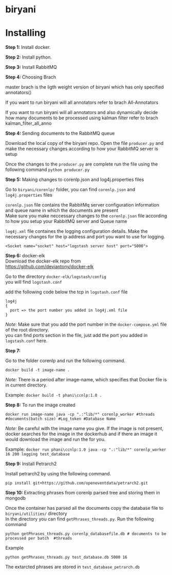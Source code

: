 # biryani

<h1> Installing </h1>

<b>Step 1:</b> 
  Install docker.
  
<b>Step 2:</b> 
  Install python.
  
<b>Step 3:</b>
  Install RabbitMQ
  
 <b>Step 4: </b>
   Choosing Brach
   
   master brach is the ligth weight version of biryani which has only specified annotators()
   
   If you want to run biryani will all annotators refer to brach All-Annotators
   
   If you want to run biryani will all annotators and also dynamically decide how many documents to be processed using kalman filter refer to brach kalman_filter_all_anno
  
<b>Step 4: </b>
  Sending documents to the RabbitMQ queue
  
  Download the local copy of the biryani repo. Open the file ```producer.py``` and make the necessary changes according to how 
  your RabbitMQ server is setup
  
  Once the changes to the ```producer.py```  are complete run the file using the following command
  ```python producer.py```

<b>Step 5:</b>
Making changes to corenlp.json and log4j.properties files

Go to ```biryani/corenlp/``` folder, you can find ```corenlp.json``` and ```log4j.properties``` files<br>

```corenlp.json``` file contains the RabbitMq server configuration information and queue name in which the documents are present<br>
Make sure you make neccessary changes to the ```corenlp.json``` file according to how you setup your RabbitMQ server and Queue name<br>

```log4j.xml``` file containes the logging configuration details. Make the necessary changes for the ip address and port you want to use for logging.<br>
```
<Socket name="socket" host="logstash server host" port="5000">
```

<b> Step 6:</b>
docker-elk<br>
Download the docker-elk repo from <br>
https://github.com/deviantony/docker-elk

Go to the directory ```docker-elk/logstash/config```<br>
you will find ```logstash.conf``` 

add the following code below the tcp in ```logstash.conf``` file
```
log4j 
{
  port => the port number you added in log4j.xml file
}
```
<i>Note:</i> Make sure that you add the port number in the ```docker-compose.yml``` file of the root directory.<br>
you can find ports section in the file, just add the port you added in ```logstash.conf``` here.

<b>Step 7:</b>
  
  Go to the folder corenlp and run the following command.
  
  ```docker build -t image-name . ```
  
  <i>Note:</i> There is a period after image-name, which specifies that Docker file is in current directory. 
  
  Example: ``` docker build -t phani\ccnlp:1.0 . ```
  
<b>Step 8:</b>
  To run the image created
  
  ```docker run image-name java -cp ".:"lib/*" corenlp_worker #threads #documents(batch size) #Log_token #Database Name ```
  
  <i>Note:</i> Be careful with the image name you give. If the image is not present, docker searches for the image in the dockerhub and if there an image it would download the image and run the for you.
  
  Example: ```docker run phani\ccnlp:1.0 java -cp ".:"lib/*" corenlp_worker 16 200 logging test_database```

<b> Step 9:</b>
Install Petrarch2<br>

Install petrarch2 by using the following command.<br>
```
pip install git+https://github.com/openeventdata/petrarch2.git
```

<b> Step 10: </b>
Extracting phrases from corenlp parsed tree and storing them in mongodb<br>

Once the container has parsed all the documents copy the database file to ```biryani/utilities/``` directory<br>
In the directory you can find ```getPhrases_threads.py```. Run the following command
```
python getPhrases_threads.py corenlp_databasefile.db # documents to be processed per batch  #threads
```
Example
```
python getPhrases_threads.py test_database.db 5000 16
```

The extarcted phrases are stored in ```test_database_petrarch.db```
